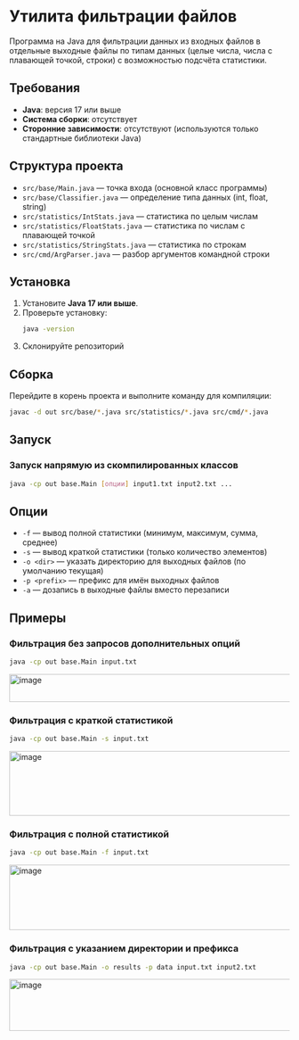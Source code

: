 # Утилита фильтрации файлов

Программа на Java для фильтрации данных из входных файлов в отдельные выходные файлы по типам данных (целые числа, числа с плавающей точкой, строки) с возможностью подсчёта статистики.

## Требования
- **Java**: версия 17 или выше  
- **Система сборки**: отсутствует   
- **Сторонние зависимости**: отсутствуют (используются только стандартные библиотеки Java)

## Структура проекта
- `src/base/Main.java` — точка входа (основной класс программы)  
- `src/base/Classifier.java` — определение типа данных (int, float, string)  
- `src/statistics/IntStats.java` — статистика по целым числам  
- `src/statistics/FloatStats.java` — статистика по числам с плавающей точкой  
- `src/statistics/StringStats.java` — статистика по строкам  
- `src/cmd/ArgParser.java` — разбор аргументов командной строки  

## Установка
1. Установите **Java 17 или выше**.
2. Проверьте установку:
   ```bash
   java -version
   ```
3. Склонируйте репозиторий
   
## Сборка
Перейдите в корень проекта и выполните команду для компиляции:  
```bash
javac -d out src/base/*.java src/statistics/*.java src/cmd/*.java
```

## Запуск
### Запуск напрямую из скомпилированных классов
```bash
java -cp out base.Main [опции] input1.txt input2.txt ...
```

## Опции
- `-f` — вывод полной статистики (минимум, максимум, сумма, среднее)  
- `-s` — вывод краткой статистики (только количество элементов)  
- `-o <dir>` — указать директорию для выходных файлов (по умолчанию текущая)  
- `-p <prefix>` — префикс для имён выходных файлов  
- `-a` — дозапись в выходные файлы вместо перезаписи  

## Примеры
### Фильтрация без запросов дополнительных опций 
```bash
java -cp out base.Main input.txt
```
<img width="828" height="50" alt="image" src="https://github.com/user-attachments/assets/431e914e-0d5f-48a6-9fd7-505a067d951f" />

### Фильтрация с краткой статистикой
```bash
java -cp out base.Main -s input.txt
```
<img width="853" height="116" alt="image" src="https://github.com/user-attachments/assets/87caf833-b0ba-4e34-8db2-8b760ed6baa2" />

### Фильтрация с полной статистикой
```bash
java -cp out base.Main -f input.txt
```
<img width="948" height="117" alt="image" src="https://github.com/user-attachments/assets/fa3f095b-4c1f-4985-b487-7483348cfcbd" />

### Фильтрация с указанием директории и префикса
```bash
java -cp out base.Main -o results -p data input.txt input2.txt
```
<img width="1196" height="93" alt="image" src="https://github.com/user-attachments/assets/bc1e80b0-0296-4add-b2ba-ed9c9946b94d" />

